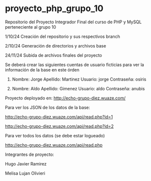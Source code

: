 # proyecto_php_grupo_10
Repositorio del Proyecto Integrador Final del curso de PHP y MySQL perteneciente al grupo 10

1/10/24 Creación del repositorio y sus respectivos branch

2/10/24 Generación de directorios y archivos base

24/11/24 Subida de archivos finales del proyecto

Se deberá crear las siguientes cuentas de usuario ficticias para ver la información de la base en este órden


1) Nombre: Jorge Apellido: Martinez Usuario: jorge Contraseña: osiris

2) Nombre: Aldo Apellido: Gimenez Usuario: aldo Contraseña: anubis


Proyecto deployado en: http://echo-grupo-diez.wuaze.com/

Para ver los JSON de los datos de la base:

http://echo-grupo-diez.wuaze.com/api/read.php?id=1

http://echo-grupo-diez.wuaze.com/api/read.php?id=2

Para ver todos los datos (se debe estar logueado)

http://echo-grupo-diez.wuaze.com/api/read.php


Integrantes de proyecto:

Hugo Javier Ramirez

Melisa Lujan Olivieri

